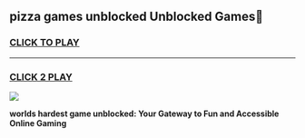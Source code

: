 
## pizza games unblocked Unblocked Games👋
<h3>
<a href="https://premium.freeplayer.one?title=pizza_games_unblocked&ref=16F">CLICK TO PLAY</a></h3>
<hr>

<h3>
<a href="https://premium.freeplayer.one?title=pizza_games_unblocked&ref=16F">CLICK 2 PLAY</a>
  
</h3>

<a href="https://premium.freeplayer.one?title=pizza_games_unblocked&ref=16F/"><img src="https://clearcache.store/games.png"></a>


**worlds hardest game unblocked: Your Gateway to Fun and Accessible Online Gaming**
